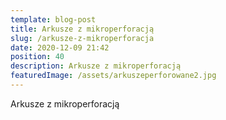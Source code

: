 ```yaml
---
template: blog-post
title: Arkusze z mikroperforacją
slug: /arkusze-z-mikroperforacja
date: 2020-12-09 21:42
position: 40
description: Arkusze z mikroperforacją
featuredImage: /assets/arkuszeperforowane2.jpg
---
```

Arkusze z mikroperforacją